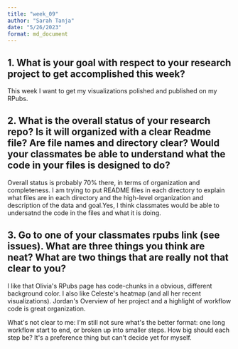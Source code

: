 ```yaml
---
title: "week_09"
author: "Sarah Tanja"
date: "5/26/2023"
format: md_document
---
```


## 1. **What is your goal with respect to your research project to get accomplished this week?**

This week I want to get my visualizations polished and published on my RPubs. 

## 2. **What is the overall status of your research repo? Is it will organized with a clear Readme file? Are file names and directory clear? Would your classmates be able to understand what the code in your files is designed to do?**

Overall status is probably 70% there, in terms of organization and completeness. I am trying to put README files in each directory to explain what files are in each directory and the high-level organization and description of the data and goal.Yes, I think classmates would be able to undersatnd the code in the files and what it is doing.

## 3. **Go to one of your classmates rpubs link (see issues). What are three things you think are neat? What are two things that are really not that clear to you?**

I like that Olivia's RPubs page has code-chunks in a obvious, different background color. 
I also like Celeste's heatmap (and all her recent visualizations). Jordan's Overview of her project and a highlight of workflow code is great organization.

What's not clear to me: 
I'm still not sure what's the better format: one long workflow start to end, or broken up into smaller steps. How big should each step be? It's a preference thing but can't decide yet for myself. 
